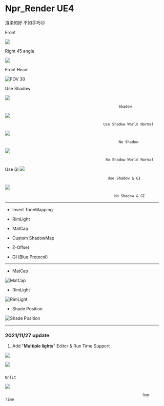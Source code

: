 # Npr_Render UE4

渲染的好 不如手巧😣

Front

![](https://cdn.jsdelivr.net/gh/MatouSakura/blog-img/202109172332097.png)

Right 45 angle

![](https://cdn.jsdelivr.net/gh/MatouSakura/blog-img/20210916160303.png)

Front Head

![                                                                                FOV 30 ](https://cdn.jsdelivr.net/gh/MatouSakura/blog-img/20210916160838.png)

 Use Shadow

![](https://cdn.jsdelivr.net/gh/MatouSakura/blog-img/20210925171108.png)

                                                        Shadow


![](https://cdn.jsdelivr.net/gh/MatouSakura/blog-img/20210925171202.png)

                                                 Use Shadow World Normal

![](https://cdn.jsdelivr.net/gh/MatouSakura/blog-img/20210925171452.png)

                                                        No Shadow


![](https://cdn.jsdelivr.net/gh/MatouSakura/blog-img/20210925171434.png)

                                                  No Shadow World Normal

Use GI ![](https://cdn.jsdelivr.net/gh/MatouSakura/blog-img/20210925173516.png)

                                                   Use Shadow & GI


![](https://cdn.jsdelivr.net/gh/MatouSakura/blog-img/20210925173651.png)

                                                      No Shadow & GI


---

-  Invert ToneMapping

-  RimLight

-  MatCap

-  Custom ShadowMap 

-  Z-Offset

-  GI (Blue Protocol)

---

- MatCap

![                                                                              MatCap](https://cdn.jsdelivr.net/gh/MatouSakura/blog-img/202109180041956.png)

- RimLight

![                                                                           RimLight](https://cdn.jsdelivr.net/gh/MatouSakura/blog-img/202109180045630.png)

- Shade Position

![                                                                        Shade Position](https://cdn.jsdelivr.net/gh/MatouSakura/blog-img/202109180056241.gif)


---

### **2021/11/27** update

1. Add "**Multiple lights**" Editor & Run Time Support

  ![](https://cdn.jsdelivr.net/gh/MatouSakura/blog-img/20211127152111.png)

  ![](https://cdn.jsdelivr.net/gh/MatouSakura/blog-img/20211127152328.png)

                                                                          Unlit

  ![](https://cdn.jsdelivr.net/gh/MatouSakura/blog-img/20211127152516.png)

                                                                   Run Time
